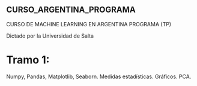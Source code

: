## CURSO_ARGENTINA_PROGRAMA

CURSO DE MACHINE LEARNING EN ARGENTINA PROGRAMA (TP)

Dictado por la Universidad de Salta

# Tramo 1: 
Numpy, Pandas, Matplotlib, Seaborn.
Medidas estadísticas.
Gráficos.
PCA.

